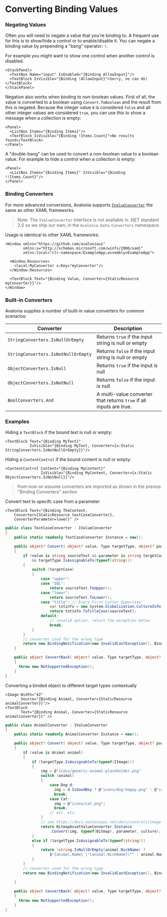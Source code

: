 # Converting Binding Values

### Negating Values <a href="negating-values" id="negating-values"></a>

Often you will need to negate a value that you're binding to. A frequent use for this is to show/hide a control or to enable/disable it. You can negate a binding value by prepending a "bang" operator: `!`.

For example you might want to show one control when another control is disabled.

```markup
<StackPanel>
  <TextBox Name="input" IsEnabled="{Binding AllowInput}"/>
  <TextBlock IsVisible="{Binding !AllowInput}">Sorry, no can do!</TextBlock>
</StackPanel>
```

Negation also works when binding to non-boolean values. First of all, the value is converted to a boolean using `Convert.ToBoolean` and the result from this is negated. Because the integer value `0` is considered `false` and all other integer values are considered `true`, you can use this to show a message when a collection is empty:

```markup
<Panel>
  <ListBox Items="{Binding Items}"/>
  <TextBlock IsVisible="{Binding !Items.Count}">No results found</TextBlock>
</Panel>
```

A "double-bang" can be used to convert a non-boolean value to a boolean value. For example to hide a control when a collection is empty:

```markup
<Panel>
  <ListBox Items="{Binding Items}" IsVisible="{Binding !!Items.Count}"/>
</Panel>
```

### Binding Converters <a href="binding-converters" id="binding-converters"></a>

For more advanced conversions, Avalonia supports [`IValueConverter`](https://docs.microsoft.com/en-gb/dotnet/api/system.windows.data.ivalueconverter?view=netframework-4.7.1) the same as other XAML frameworks.

> Note: The `IValueConverter` interface is not available in .NET standard 2.0 so we ship our own, in the `Avalonia.Data.Converters` namespace.

Usage is identical to other XAML frameworks:

```markup
<Window xmlns="https://github.com/avaloniaui"
        xmlns:x="http://schemas.microsoft.com/winfx/2006/xaml"
        xmlns:local="clr-namespace:ExampleApp;assembly=ExampleApp">

  <Window.Resources>
    <local:MyConverter x:Key="myConverter"/>
  </Window.Resources>

  <TextBlock Text="{Binding Value, Converter={StaticResource myConverter}}"/>
</Window>
```

### Built-in Converters <a href="built-in-converters" id="built-in-converters"></a>

Avalonia supplies a number of built-in value converters for common scenarios:

| Converter                           | Description                                                          |
| ----------------------------------- | -------------------------------------------------------------------- |
| `StringConverters.IsNullOrEmpty`    |  Returns `true` if the input string is null or empty                 |
| `StringConverters.IsNotNullOrEmpty` |  Returns `false` if the input string is null or empty                |
| `ObjectConverters.IsNull`           |  Returns `true` if the input is null                                 |
| `ObjectConverters.IsNotNull`        |  Returns `false` if the input is null                                |
| `BoolConverters.And`                |  A multi-value converter that returns `true` if all inputs are true. |

### Examples

Hiding a `TextBlock` if the bound text is null or empty:

```markup
<TextBlock Text="{Binding MyText}"
           IsVisible="{Binding MyText, Converter={x:Static StringConverters.IsNotNullOrEmpty}}"/>
```

Hiding a `ContentControl` if the bound content is null or empty:

```markup
<ContentControl Content="{Binding MyContent}"
                IsVisible="{Binding MyContent, Converter={x:Static ObjectConverters.IsNotNull}}"/>
```

> from now on assume converters are imported as shown in the previus "Binding Converters" section

Convert text to specifc case from a parameter
```markup
<TextBlock Text="{Binding TheContent, 
    Converter={StaticResource textCaseConverter},
    ConverterParameter=lower}" />
```
```csharp
public class TextCaseConverter : IValueConverter
{
    public static readonly TextCaseConverter Instance = new();

    public object? Convert( object? value, Type targetType, object? parameter, CultureInfo culture )
    {
        if (value is string sourceText && parameter is string targetCase
            && targetType.IsAssignableTo(typeof(string)))
        {
            switch (targetCase)
            {
                case "upper":
                case "SQL":
                    return sourceText.ToUpper();
                case "lower":
                    return sourceText.ToLower();
                case "title": // Every First Letter Uppercase
                    var txtinfo = new System.Globalization.CultureInfo("en-US",false).TextInfo;
                    return txtinfo.ToTitleCase(sourceText);
                default:
                    // invalid option, return the exception below
                    break;
            }
        }
        // converter used for the wrong type
        return new BindingNotification(new InvalidCastException(), BindingErrorType.Error);
    }

    public object ConvertBack( object? value, Type targetType, object? parameter, CultureInfo culture )
    {
      throw new NotSupportedException();
    }
}
```


Converting a binded object to different target types contextually

```markup
<Image Width="42" 
       Source="{Binding Animal, Converter={StaticResource animalConverter}}"/>
<TextBlock 
       Text="{Binding Animal, Converter={StaticResource animalConverter}}" />
```

```csharp
public class AnimalConverter : IValueConverter
{
    public static readonly AnimalConverter Instance = new();

    public object? Convert( object? value, Type targetType, object? parameter, CultureInfo culture )
    {
        if (value is Animal animal)
        {
            if (targetType.IsAssignableTo(typeof(IImage)))
            {
                img = @"icons/generic-animal-placeholder.png"
                switch (animal)
                {
                    case Dog d:
                      img = d.IsGoodBoy ? @"icons/dog-happy.png" : @"icons/dog.png";
                      break;
                    case Cat:
                      img = @"icons/cat.png";
                      break;
                    // etc. etc.
                }
                // see https://docs.avaloniaui.net/docs/controls/image
                return BitmapAssetValueConverter.Instance
                    .Convert(img, typeof(Bitmap), parameter, culture);
            }
            else if (targetType.IsAssignableTo(typeof(string)))
            {
                return !string.IsNullOrEmpty(animal.NickName) ? 
                    $"{animal.Name} \"{animal.NickName}\"" : animal.Name;
            }
        }
        // converter used for the wrong type
        return new BindingNotification(new InvalidCastException(), BindingErrorType.Error);
        
    }

    public object ConvertBack( object? value, Type targetType, object? parameter, CultureInfo culture )
    {
      throw new NotSupportedException();
    }
}
```
